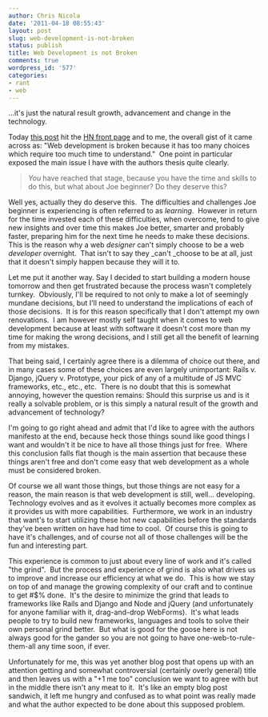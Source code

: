 ```yaml
---
author: Chris Nicola
date: '2011-04-18 08:55:43'
layout: post
slug: web-development-is-not-broken
status: publish
title: Web Development is not Broken
comments: true
wordpress_id: '577'
categories:
- rant
- web
---
```


…it's just the natural result growth, advancement and change in the technology.

Today [this post][1] hit the [HN front page][2] and to me, the overall gist of
it came across as: "Web development is broken because it has too many choices
which require too much time to understand."  One point in particular exposed
the main issue I have with the authors thesis quite clearly. 

> _You_ have reached that stage, because you have the time and skills to do
> this, but what about Joe beginner? Do they deserve this?

<!--more-->

Well yes, actually they do deserve this.  The difficulties and challenges Joe
beginner is experiencing is often referred to as _learning_.  However in return
for the time invested each of these difficulties, when overcome, tend to give
new insights and over time this makes Joe better, smarter and probably faster,
preparing him for the next time he needs to make these decisions.  This is the
reason why a web _designer_ can't simply choose to be a web _developer_
overnight.  That isn't to say they _can't _choose to be at all, just that it
doesn't simply happen because they will it to.

Let me put it another way. Say I decided to start building a modern house
tomorrow and then get frustrated because the process wasn't completely
turnkey.  Obviously, I'll be required to not only to make a lot of seemingly
mundane decisions, but I'll need to understand the implications of each of
those decisions.  It is for this reason specifically that I don't attempt my
own renovations.  I am however mostly self taught when it comes to web
development because at least with software it doesn't cost more than my time
for making the wrong decisions, and I still get all the benefit of learning
from my mistakes. 

That being said, I certainly agree there is a dilemma of choice out there, and
in many cases some of these choices are even largely unimportant: Rails v.
Django, jQuery v. Prototype, your pick of any of a multitude of JS MVC
frameworks, etc., etc., etc.  There is no doubt that this is somewhat annoying,
however the question remains: Should this surprise us and is it really a
solvable problem, or is this simply a natural result of the growth and
advancement of technology? 

I'm going to go right ahead and admit that I'd like to agree with the authors
manifesto at the end, because heck those things sound like good things I want
and wouldn't it be nice to have all those things just for free.  Where this
conclusion falls flat though is the main assertion that because these things
aren't free and don't come easy that web development as a whole must be
considered broken. 

Of course we all want those things, but those things are not easy for a reason,
the main reason is that web development is still, well… developing.  Technology
evolves and as it evolves it actually becomes more complex as it provides us
with more capabilities.  Furthermore, we work in an industry that want's to
start utilizing these hot new capabilities before the standards they've been
written on have had time to cool.  Of course this is going to have it's
challenges, and of course not all of those challenges will be the fun and
interesting part.

This experience is common to just about every line of work and it's called "the
grind".  But the process and experience of grind is also what drives us to
improve and increase our efficiency at what we do.  This is how we stay on top
of and manage the growing complexity of our craft and to continue to get #$%
done.  It's the desire to minimize the grind that leads to frameworks like
Rails and Django and Node and jQuery (and unfortunately for anyone familiar
with it, drag-and-drop WebForms).  It's what leads people to try to build new
frameworks, languages and tools to solve their own personal grind better.  But
what is good for the goose here is not always good for the gander so you are
not going to have one-web-to-rule-them-all any time soon, if ever.

Unfortunately for me, this was yet another blog post that opens up with an
attention getting and somewhat controversial (certainly overly general) title
and then leaves us with a "+1 me too" conclusion we want to agree with but in
the middle there isn't any meat to it.  It's like an empty blog post sandwich,
it left me hungry and confused as to what point was really made and what the
author expected to be done about this supposed problem.

   [1]: http://dutherenverseauborddelatable.wordpress.com/2011/04/18/rant-web-development-is-just-broken/
   [2]: http://news.ycombinator.com/item?id=2458556

